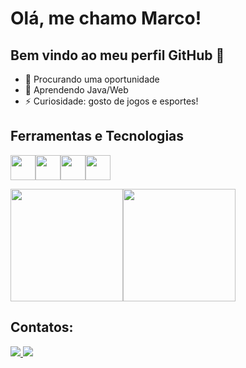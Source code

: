 # Olá, me chamo Marco! 
## Bem vindo ao meu perfil GitHub 👋
- 🔭 Procurando uma oportunidade  
- 🌱 Aprendendo Java/Web  
- ⚡ Curiosidade: gosto de jogos e esportes!

## Ferramentas e Tecnologias  
<img loading="lazy" src="https://cdn.jsdelivr.net/gh/devicons/devicon/icons/git/git-original.svg" width="40" height="40"/><img loading="lazy" src="https://cdn.jsdelivr.net/gh/devicons/devicon@latest/icons/java/java-original.svg" width="40" height="40"/><img loading="lazy" src="https://cdn.jsdelivr.net/gh/devicons/devicon@latest/icons/spring/spring-original.svg" width="40" height="40"/><img loading="lazy" src="https://cdn.jsdelivr.net/gh/devicons/devicon@latest/icons/postman/postman-original.svg" width="40" height="40"/>
 
<div align="left">
<img loading="lazy" height="180em" src="https://github-readme-stats.vercel.app/api/top-langs/?username=UMarcoSilva&layout=compact&langs_count=7&theme=dracula"/><img loading="lazy" height="180em" src="https://github-readme-stats.vercel.app/api?username=UMarcoSilva&show_icons=true&theme=dracula&include_all_commits=true&count_private=true"/>
</div>

## Contatos:
<div>
  <a href="https://www.instagram.com/umarco_silva/" target="_blank">
    <img loading="lazy" src="https://img.shields.io/badge/-Instagram-%23E4405F?style=for-the-badge&logo=instagram&logoColor=white" target="_blank">
  </a>
  <a href="https://www.linkedin.com/in/marco-antônio-dias-da-silva" target="_blank">
    <img loading="lazy" src="https://img.shields.io/badge/-LinkedIn-%230077B5?style=for-the-badge&logo=linkedin&logoColor=white" target="_blank">
  </a>
</div>
